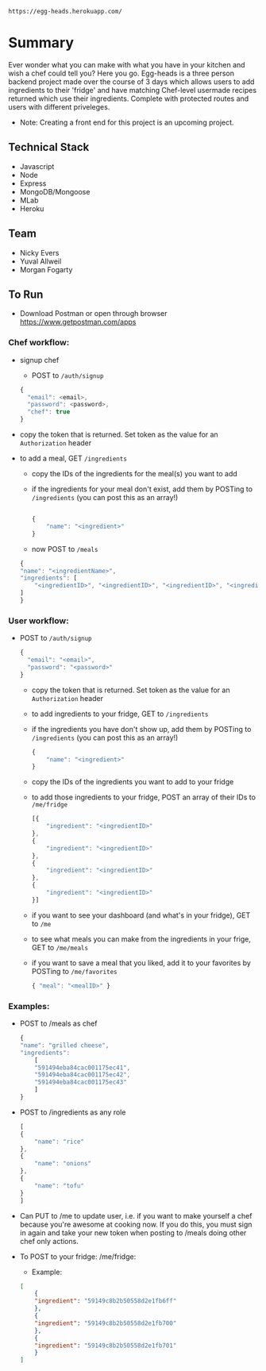 ```https://egg-heads.herokuapp.com/```

# Summary
Ever wonder what you can make with what you have in your kitchen and wish a chef could tell you? Here you go.
Egg-heads is a three person backend project made over the course of 3 days which allows users to add ingredients to their 'fridge' and have matching Chef-level usermade recipes returned which use their ingredients. Complete with protected routes and users with different priveleges.

* Note: Creating a front end for this project is an upcoming project.

## Technical Stack
* Javascript 
* Node
* Express
* MongoDB/Mongoose
* MLab
* Heroku 

## Team
* Nicky Evers
* Yuval Allweil
* Morgan Fogarty

## To Run
- Download Postman or open through browser
https://www.getpostman.com/apps

### Chef workflow:

- signup chef

    - POST to ```/auth/signup```

    ```js
    { 
      "email": <email>,
      "password": <password>,
      "chef": true 
    }
    ```

- copy the token that is returned. Set token as the value for an ```Authorization``` header

- to add a meal, GET ```/ingredients``` 

    - copy the IDs of the ingredients for the meal(s) you want to add

    - if the ingredients for your meal don't exist, add them by POSTing to ```/ingredients``` (you can post this as an array!)

        ```js

        {
            "name": "<ingredient>"
        }
        ```

    - now POST to ```/meals```
    
    ```js
    { 
    "name": "<ingredientName>",
    "ingredients": [
        "<ingredientID>", "<ingredientID>", "<ingredientID>", "<ingredientID>"
    ]
    }
    ```

### User workflow:

- POST to ```/auth/signup```

    ```js
    { 
      "email": "<email>",
      "password": "<password>"
    }
    ```

    - copy the token that is returned. Set token as the value for an ```Authorization``` header

    - to add ingredients to your fridge, GET to ```/ingredients``` 

    - if the ingredients you have don't show up, add them by POSTing to ```/ingredients``` (you can post this as an array!)

        ```js
        {
            "name": "<ingredient>"
        }
        ```

    - copy the IDs of the ingredients you want to add to your fridge 

    - to add those ingredients to your fridge, POST an array of their IDs to ```/me/fridge```

        ```js
        [{
            "ingredient": "<ingredientID>"
        },
        {
            "ingredient": "<ingredientID>"
        },
        {
            "ingredient": "<ingredientID>"
        },
        {
            "ingredient": "<ingredientID>"
        }]
        ```

    - if you want to see your dashboard (and what's in your fridge), GET to ```/me```

    - to see what meals you can make from the ingredients in your frige, GET to ```/me/meals```

    - if you want to save a meal that you liked, add it to your favorites by POSTing to ```/me/favorites```

        ```js
        { "meal": "<mealID>" }
        ```

### Examples:
- POST to /meals as chef
    ```js
    {
    "name": "grilled cheese",
    "ingredients": 
        [
        "591494eba84cac001175ec41",
        "591494eba84cac001175ec42",
        "591494eba84cac001175ec43"
        ]
    }
    ```
* POST to /ingredients as any role
    ```js
    [
    {
        "name": "rice"
    },
    {
        "name": "onions"
    },
    {
        "name": "tofu"
    }
    ]
    ```

* Can PUT to /me to update user, i.e. if you want to make yourself a chef because you're awesome at cooking now.
If you do this, you must sign in again and take your new token when posting to /meals doing other chef only actions.

* To POST to your fridge: /me/fridge: 
    * Example: 
    ```json
    [
        {
        "ingredient": "59149c8b2b50558d2e1fb6ff"
        },
        {
        "ingredient": "59149c8b2b50558d2e1fb700"
        },
        {
        "ingredient": "59149c8b2b50558d2e1fb701"
        }
    ]
    ```
